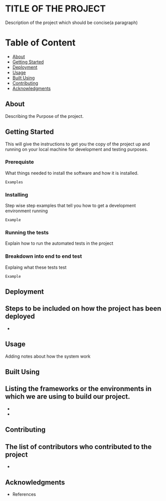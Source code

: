# TITLE OF THE PROJECT

Description of the project which should be concise(a paragraph)

# Table of Content

- [About](#about)
- [Getting Started](#getting_started)
- [Deployment](#deployment)
- [Usage](#usage)
- [Built Using](#built_using)
- [Contributing](#contributing)
- [Acknowledgments](#acknowledgments)

## About <a name = "about"> </a>

Describing the Purpose of the project.

## Getting Started <a name = "getting_started"> </a>

This will give the instructions to get you the copy of the project up and running on your local machine for development and testing purposes.

### Prerequiste

What things needed to install the software and how it is installed.
```
Examples
```
### Installing

Step wise step examples that tell you how to get a development environment running
```
Example
```

### Running the tests

Explain how to run the automated tests in the project

### Breakdown into end to end test

Explaing what these tests test
```
Example
```

## Deployment <a name = "deployment"> </a>

Steps to be included on how the project has been deployed
- 
- 

## Usage <a name = "usage"> </a>

Adding notes about how the system work

## Built Using <a name = "built_using"> </a>

Listing the frameworks or the environments in which we are using to build our project.
- 
- 
- 

## Contributing <a name = "contributing"> </a>

The list of contributors who contributed to the project
- 
- 

## Acknowledgments <a name = "acknowledgement"> </a>

- References




















